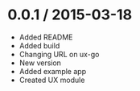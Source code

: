 
0.0.1 / 2015-03-18
==================

  * Added README
  * Added build
  * Changing URL on ux-go
  * New version
  * Added example app
  * Created UX module
